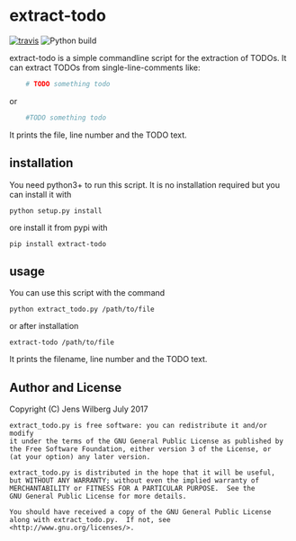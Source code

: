 # extract-todo

[![travis](https://travis-ci.org/follnoob/extract-todo.svg?branch=master)](https://travis-ci.org/follnoob/extract-todo)
![Python build](https://github.com/follnoob/extract-todo/workflows/Python%20build/badge.svg)

extract-todo is a simple commandline script for the extraction of TODOs.
It can extract TODOs from single-line-comments like:

```python
    # TODO something todo
```

or

```python
    #TODO something todo
```

It prints the file, line number and the TODO text.

## installation


You need python3+ to run this script. It is no installation required but
you can install it with

    python setup.py install

ore install it from pypi with

    pip install extract-todo

## usage

You can use this script with the command

    python extract_todo.py /path/to/file

or after installation

    extract-todo /path/to/file

It prints the filename, line number and the TODO text.

## Author and License

Copyright (C) Jens Wilberg July 2017

    extract_todo.py is free software: you can redistribute it and/or modify
    it under the terms of the GNU General Public License as published by
    the Free Software Foundation, either version 3 of the License, or
    (at your option) any later version.

    extract_todo.py is distributed in the hope that it will be useful,
    but WITHOUT ANY WARRANTY; without even the implied warranty of
    MERCHANTABILITY or FITNESS FOR A PARTICULAR PURPOSE.  See the
    GNU General Public License for more details.

    You should have received a copy of the GNU General Public License
    along with extract_todo.py.  If not, see <http://www.gnu.org/licenses/>.
